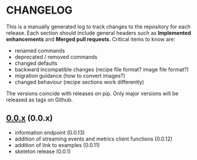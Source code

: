 # CHANGELOG

This is a manually generated log to track changes to the repository for each release.
Each section should include general headers such as **Implemented enhancements**
and **Merged pull requests**. Critical items to know are:

 - renamed commands
 - deprecated / removed commands
 - changed defaults
 - backward incompatible changes (recipe file format? image file format?)
 - migration guidance (how to convert images?)
 - changed behaviour (recipe sections work differently)

The versions coincide with releases on pip. Only major versions will be released as tags on Github.

## [0.0.x](https://github.com/vsoch/riverapi/tree/main) (0.0.x)
 - information endpoint (0.0.13)
 - addition of streaming events and metrics client functions (0.0.12)
 - addition of link to examples (0.0.11)
 - skeleton release (0.0.1)
